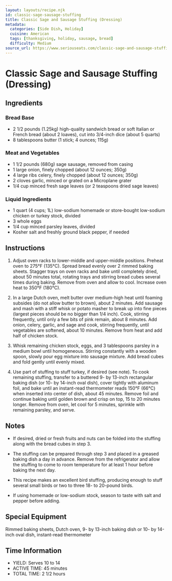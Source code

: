 ```yaml
---
layout: layouts/recipe.njk
id: classic-sage-sausage-stuffing
title: Classic Sage and Sausage Stuffing (Dressing)
metadata:
  categories: [Side Dish, Holiday]
  cuisine: American
  tags: [thanksgiving, holiday, sausage, bread]
  difficulty: Medium
source_url: https://www.seriouseats.com/classic-sage-and-sausage-stuffing-or-dressing-recipe
---
```


# Classic Sage and Sausage Stuffing (Dressing)

## Ingredients

### Bread Base
- 2 1/2 pounds (1.25kg) high-quality sandwich bread or soft Italian or French bread (about 2 loaves), cut into 3/4-inch dice (about 5 quarts)
- 8 tablespoons butter (1 stick; 4 ounces; 115g)

### Meat and Vegetables
- 1 1/2 pounds (680g) sage sausage, removed from casing
- 1 large onion, finely chopped (about 12 ounces; 350g)
- 4 large ribs celery, finely chopped (about 12 ounces; 350g)
- 2 cloves garlic, minced or grated on a Microplane grater
- 1/4 cup minced fresh sage leaves (or 2 teaspoons dried sage leaves)

### Liquid Ingredients
- 1 quart (4 cups; 1L) low-sodium homemade or store-bought low-sodium chicken or turkey stock, divided
- 3 whole eggs
- 1/4 cup minced parsley leaves, divided
- Kosher salt and freshly ground black pepper, if needed

## Instructions

1. Adjust oven racks to lower-middle and upper-middle positions. Preheat oven to 275°F (135°C). Spread bread evenly over 2 rimmed baking sheets. Stagger trays on oven racks and bake until completely dried, about 50 minutes total, rotating trays and stirring bread cubes several times during baking. Remove from oven and allow to cool. Increase oven heat to 350°F (180°C).

2. In a large Dutch oven, melt butter over medium-high heat until foaming subsides (do not allow butter to brown), about 2 minutes. Add sausage and mash with a stiff whisk or potato masher to break up into fine pieces (largest pieces should be no bigger than 1/4 inch). Cook, stirring frequently, until only a few bits of pink remain, about 8 minutes. Add onion, celery, garlic, and sage and cook, stirring frequently, until vegetables are softened, about 10 minutes. Remove from heat and add half of chicken stock.

3. Whisk remaining chicken stock, eggs, and 3 tablespoons parsley in a medium bowl until homogeneous. Stirring constantly with a wooden spoon, slowly pour egg mixture into sausage mixture. Add bread cubes and fold gently until evenly mixed.

4. Use part of stuffing to stuff turkey, if desired (see note). To cook remaining stuffing, transfer to a buttered 9- by 13-inch rectangular baking dish (or 10- by 14-inch oval dish), cover tightly with aluminum foil, and bake until an instant-read thermometer reads 150°F (66°C) when inserted into center of dish, about 45 minutes. Remove foil and continue baking until golden brown and crisp on top, 15 to 20 minutes longer. Remove from oven, let cool for 5 minutes, sprinkle with remaining parsley, and serve.

## Notes

- If desired, dried or fresh fruits and nuts can be folded into the stuffing along with the bread cubes in step 3.

- The stuffing can be prepared through step 3 and placed in a greased baking dish a day in advance. Remove from the refrigerator and allow the stuffing to come to room temperature for at least 1 hour before baking the next day.

- This recipe makes an excellent bird stuffing, producing enough to stuff several small birds or two to three 18- to 20-pound birds.

- If using homemade or low-sodium stock, season to taste with salt and pepper before adding.

## Special Equipment

Rimmed baking sheets, Dutch oven, 9- by 13-inch baking dish or 10- by 14-inch oval dish, instant-read thermometer

## Time Information

- YIELD: Serves 10 to 14
- ACTIVE TIME: 45 minutes
- TOTAL TIME: 2 1/2 hours